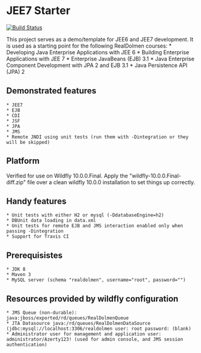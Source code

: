 JEE7 Starter
============

[![Build Status](https://travis-ci.org/nicolasquartier/jee7-starter.svg?branch=master)](https://travis-ci.org/nicolasquartier/jee7-starter)

This project serves as a demo/template for JEE6 and JEE7 development. It is used as a starting point for the following
RealDolmen courses:
    * Developing Java Enterprise Applications with JEE 6
    * Building Enterprise Applications with JEE 7
    * Enterprise JavaBeans (EJB) 3.1
    * Java Enterprise Component Development with JPA 2 and EJB 3.1
    * Java Persistence API (JPA) 2

Demonstrated features
---------------------
    * JEE7
    * EJB
    * CDI
    * JSF
    * JPA
    * JMS
    * Remote JNDI using unit tests (run them with -Dintegration or they will be skipped)

Platform
--------
Verified for use on Wildfly 10.0.0.Final. Apply the "wildfly-10.0.0.Final-diff.zip" file over a clean wildfly 10.0.0 installation to set things up correctly.

Handy features
--------------
    * Unit tests with either H2 or mysql (-DdatabaseEngine=h2)
    * DBUnit data loading in data.xml
    * Unit tests for remote EJB and JMS interaction enabled only when passing -Dintegration
    * Support for Travis CI

Prerequisistes
--------------
    * JDK 8
    * Maven 3
    * MySQL server (schema "realdolmen", username="root", password="")

Resources provided by wildfly configuration
-------------------------------------------
    * JMS Queue (non-durable): java:jboss/exported/rd/queues/RealDolmenQueue
    * JTA Datasource java:/rd/queues/RealDolmenDataSource (jdbc:mysql://localhost:3306/realdolmen user: root password: (blank)
    * Administrator user for management and application user: administrator/Azerty123! (used for admin console, and JMS session authentication)